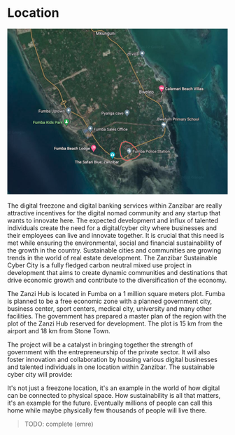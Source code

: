# Location

![](img/fumba.png)  

The digital freezone and digital banking services within Zanzibar are really attractive incentives for the digital nomad community and any startup that wants to innovate here. The expected development and influx of talented individuals create the need for a digital/cyber city where businesses and their employees can live and innovate together. It is crucial that this need is met while ensuring the environmental, social and financial sustainability of the growth in the country. Sustainable cities and communities are growing trends in the world of real estate development. The Zanzibar Sustainable Cyber City is a fully fledged carbon neutral mixed use project in development that aims to create dynamic communities and destinations that drive economic growth and contribute to the diversification of the economy.

The Zanzi Hub is located in Fumba on a 1 million square meters plot. Fumba is planned  to be a free economic zone with a planned government city, business center, sport centers, medical city, university and many other facilities. The government has prepared a master plan of the region with the plot of the Zanzi Hub reserved for development. The plot is 15 km from the airport and 18 km from Stone Town. 

The project will be a catalyst in bringing together the strength of government with the entrepreneurship of the private sector. It will also foster innovation and collaboration by housing various digital businesses and talented individuals in one location within Zanzibar. The sustainable cyber city will provide:

It's not just a freezone location, it's an example in the world of how digital can be connected to physical space. How sustainability is all that matters, it's an example for the future. Eventually millions of people can call this home while maybe physically few thousands of people will live there. 


> TODO: complete (emre)